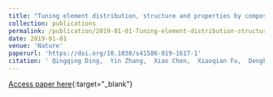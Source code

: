 ```yaml
---
title: "Tuning element distribution, structure and properties by composition in high-entropy alloys"
collection: publications
permalink: /publication/2019-01-01-Tuning-element-distribution-structure-and-properties-by-composition-in-high-entropy-alloys
date: 2019-01-01
venue: 'Nature'
paperurl: 'https://doi.org/10.1038/s41586-019-1617-1'
citation: ' Qingqing Ding,  Yin Zhang,  Xiao Chen,  Xiaoqian Fu,  Dengke Chen,  Sijing Chen,  Lin Gu,  Fei Wei,  Hongbin Bei,  Yanfei Gao,  Minru Wen,  Jixue Li,  Ze Zhang,  Ting Zhu,  Robert Ritchie,  Qian Yu, &quot;Tuning element distribution, structure and properties by composition in high-entropy alloys.&quot; Nature, 2019.'
---
```

[Access paper here](https://doi.org/10.1038/s41586-019-1617-1){:target="_blank"}

